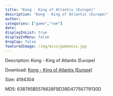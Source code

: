 ```yaml
---
title: "Kong - King of Atlantis (Europe)"
description: "Kong - King of Atlantis (Europe)"
author: 
categories: ["game","rom"]
date: 
displayInList: true
displayInMenu: false
dropCap: false
featuredImage: /img/miss/gamemiss.jpg
---
```


Description: Kong - King of Atlantis (Europe)

Download: <a style="text-decoration:underline;" href="https://mega.nz/#!rLZSia5J!VyjwddnGG2IKRVUyhPcSQdVzuTb2NyoJ6Pgn7j53JKc" target = "_blank" rel = "nofollow" > Kong - King of Atlantis (Europe)</a>

Size: 4194304

MD5: 638785B5576628FBD39D47756779130D

